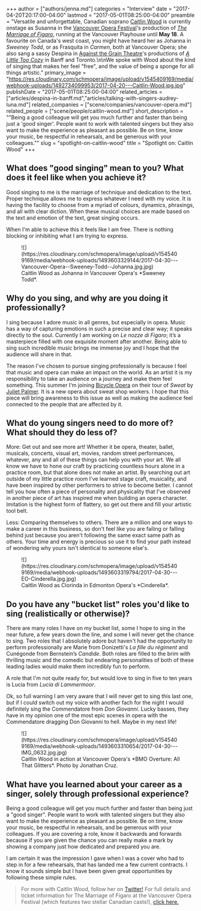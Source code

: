 +++
author = ["authors/jenna.md"]
categories = "Interview"
date = "2017-04-20T20:17:00-04:00"
lastmod = "2017-05-01T08:25:00-04:00"
preamble = "Versatile and unforgettable, Canadian soprano [Caitlin Wood](/scene/people/caitlin-wood/) is currently onstage as Susanna in the [Vancouver Opera Festival](/scene/companies/vancouver-opera/)'s production of [*The Marriage of Figaro*](https://www.vancouveropera.ca/the-Marriage-of-Figaro), running at the Vancouver Playhouse until **May 18**. A favourite on Canada's west coast, you might have heard her as Johanna in *Sweeney Todd*, or as Frasquita in *Carmen*, both at Vancouver Opera; she also sang a sassy Despina in [Against the Grain Theatre](/scene/companies/against-the-grain-theatre/)'s productions of [*A Little Too Cozy*](https://www.vancouveropera.ca/the-Marriage-of-Figaro) in Banff and Toronto.\n\nWe spoke with Wood about the kind of singing that makes her feel \"free\", and the value of being a sponge for all things artistic."
primary_image = "https://res.cloudinary.com/schmopera/image/upload/v1545409169/media/webhook-uploads/1492734099953/2017-04-20---Caitlin-Wood.jpg.jpg"
publishDate = "2017-05-01T08:25:00-04:00"
related_articles = ["articles/despina-in-banff.md","articles/talking-with-singers-audrey-luna.md"]
related_companies = ["scene/companies/vancouver-opera.md"]
related_people = ["scene/people/caitlin-wood.md"]
short_description = "&quot;Being a good colleague will get you much further and faster than being just a &#039;good singer&#039;. People want to work with talented singers but they also want to make the experience as pleasant as possible. Be on time, know your music, be respectful in rehearsals, and be generous with your colleagues.&quot;"
slug = "spotlight-on-caitlin-wood"
title = "Spotlight on: Caitlin Wood"
+++

## What does "good singing" mean to you? What does it feel like when you achieve it?

Good singing to me is the marriage of technique and dedication to the text. Proper technique allows me to express whatever I need with my voice. It is having the facility to choose from a myriad of colours, dynamics, phrasings, and all with clear diction. When these musical choices are made based on the text and emotion of the text, great singing occurs. 

When I'm able to achieve this it feels like I am free. There is nothing blocking or inhibiting what I am trying to express.

<figure data-type="image">
![](https://res.cloudinary.com/schmopera/image/upload/v1545409169/media/webhook-uploads/1493603329144/2017-04-30---Vancouver-Opera--Sweeney-Todd--Johanna.jpg.jpg)
<figcaption>Caitlin Wood as Johanna in Vancouver Opera's *Sweeney Todd*.</figcaption>
</figure>

## Why do you sing, and why are you doing it professionally?

I sing because I adore music in all genres, but especially in opera. Music has a way of capturing emotions in such a precise and clear way; it speaks directly to the soul. Currently I am working on *Le nozze di Figaro*; it’s a masterpiece filled with one exquisite moment after another. Being able to sing such incredible music brings me immense joy and I hope that the audience will share in that. 

The reason I've chosen to pursue singing professionally is because I feel that music and opera can make an impact on the world. As an artist it is my responsibility to take an audience on a journey and make them feel something. This summer I'm joining [Bicycle Opera](/scene/companies/the-bicycle-opera-project/) on their tour of *Sweat* by [Juliet Palmer](/scene/people/juliet-palmer/). It is a new opera about sweat shop workers. I hope that this piece will bring awareness to this issue as well as making the audience feel connected to the people that are affected by it.

## What do young singers need to do more of? What should they do less of?

More: Get out and see more art! Whether it be opera, theater, ballet, musicals, concerts, visual art, movies, random street performances, whatever, any and all of these things can help you with your art. We all know we have to hone our craft by practicing countless hours alone in a practice room, but that alone does not make an artist. By searching out art outside of my little practice room I've learned stage craft, musicality, and have been inspired by other performers to strive to become better. I cannot tell you how often a piece of personality and physicality that I've observed in another piece of art has inspired me when building an opera character. Imitation is the highest form of flattery, so get out there and fill your artistic tool belt.

Less: Comparing themselves to others. There are a million and one ways to make a career in this business, so don't feel like you are failing or falling behind just because you aren't following the same exact same path as others. Your time and energy is precious so use it to find your path instead of wondering why yours isn't identical to someone else's.

<figure data-type="image">
![](https://res.cloudinary.com/schmopera/image/upload/v1545409169/media/webhook-uploads/1493603319794/2017-04-30---EO-Cinderella.jpg.jpg)
<figcaption>Caitlin Wood as Clorinda in Edmonton Opera's *Cinderella*.</figcaption>
</figure>

## Do you have any "bucket list" roles you'd like to sing (realistically or otherwise)?

There are many roles I have on my bucket list, some I hope to sing in the near future, a few years down the line, and some I will never get the chance to sing. Two roles that I absolutely adore but haven't had the opportunity to perform professionally are Marie from Donizetti's *La fille du régiment* and Cunégonde from Bernstein’s *Candide*. Both roles are filled to the brim with thrilling music and the comedic but endearing personalities of both of these leading ladies would make them incredibly fun to perform. 

A role that I'm not quite ready for, but would love to sing in five to ten years is Lucia from *Lucia di Lammermoor*. 

Ok, so full warning I am very aware that I will never get to sing this last one, but if I could switch out my voice with another fach for the night I would definitely sing the Commendatore from *Don Giovanni*. Lucky basses, they have in my opinion one of the most epic scenes in opera with the Commendatore dragging Don Giovanni to hell. Maybe in my next life!

<figure data-type="image">
![](https://res.cloudinary.com/schmopera/image/upload/v1545409169/media/webhook-uploads/1493603310654/2017-04-30---IMG_0632.jpg.jpg)
<figcaption>Caitlin Wood in action at Vancouver Opera's *BMO Overture: All That Glitters*. Photo by Jonathan Cruz.</figcaption>
</figure>

## What have you learned about your career as a singer, solely through professional experience?

Being a good colleague will get you much further and faster than being just a "good singer". People want to work with talented singers but they also want to make the experience as pleasant as possible. Be on time, know your music, be respectful in rehearsals, and be generous with your colleagues. If you are covering a role, know it backwards and forwards because if you are given the chance you can really make a mark by showing a company just how dedicated and prepared you are. 

I am certain it was the impression I gave when I was a cover who had to step in for a few rehearsals, that has landed me a few current contracts. I know it sounds simple but I have been given great opportunities by following these simple rules.

>For more with Caitlin Wood, follow her on [Twitter!](https://twitter.com/caitlinpwood) For full details and ticket information for The Marriage of Figaro at the Vancouver Opera Festival (which features two stellar Canadian casts!), [click here.](https://www.vancouveropera.ca/the-Marriage-of-Figaro) 
